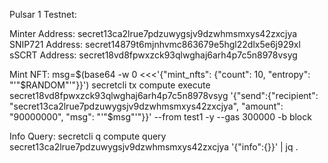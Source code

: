 Pulsar 1 Testnet:

Minter Address: secret13ca2lrue7pdzuwygsjv9dzwhmsmxys42zxcjya
SNIP721 Address: secret14879t6mjnhvmc863679e5hgl22dlx5e6j929xl
sSCRT Address: secret18vd8fpwxzck93qlwghaj6arh4p7c5n8978vsyg

Mint NFT:
msg=$(base64 -w 0 <<<'{"mint_nfts": {"count": 10, "entropy": "'"$RANDOM"'"}}')
secretcli tx compute execute secret18vd8fpwxzck93qlwghaj6arh4p7c5n8978vsyg '{"send":{"recipient": "secret13ca2lrue7pdzuwygsjv9dzwhmsmxys42zxcjya", "amount": "90000000", "msg": "'"$msg"'"}}' --from test1 -y --gas 300000 -b block

Info Query:
secretcli q compute query secret13ca2lrue7pdzuwygsjv9dzwhmsmxys42zxcjya '{"info":{}}' | jq .
